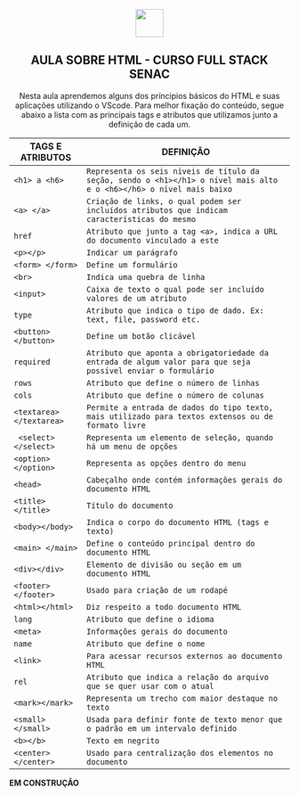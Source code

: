 <div align="center">
  
<img src= "https://cdn-icons-png.flaticon.com/512/174/174854.png" width="50px">
  
## AULA SOBRE HTML - CURSO FULL STACK SENAC  
  
  Nesta aula aprendemos alguns dos príncipios básicos do HTML e suas aplicações utilizando o VScode. 
  Para melhor fixação do conteúdo, segue abaixo a lista com as principais tags e atributos que utilizamos junto a definição de cada um.
  
  
</div>

| <strong> TAGS E ATRIBUTOS | DEFINIÇÃO </strong> |
| --- | ---|
|`<h1> a <h6>`| `Representa os seis níveis de título da seção, sendo o <h1></h1> o nível mais alto e o <h6></h6> o nível mais baixo`|
|`<a> </a>`| `Criação de links, o qual podem ser incluídos atributos que indicam características do mesmo`|
|`href`| `Atributo que junto a tag <a>, indica a URL do documento vinculado a este`|
|`<p></p>`| `Indicar um parágrafo`|
|`<form> </form>`| `Define um formulário`|
|`<br>`| `Indica uma quebra de linha`|
|`<input>`| `Caixa de texto o qual pode ser incluído valores de um atributo`|
|`type`| `Atributo que indica o tipo de dado. Ex: text, file, password etc.`|
|`<button></button>`| `Define um botão clicável`|
|`required`| `Atributo que aponta a obrigatoriedade da entrada de algum valor para que seja possível enviar o formulário`|
|`rows`| `Atributo que define o número de linhas`|
|`cols`| `Atributo que define o número de colunas`|
|`<textarea></textarea>`| `Permite a entrada de dados do tipo texto, mais utilizado para textos extensos ou de formato livre`|
|` <select></select>`| `Representa um elemento de seleção, quando há um menu de opções`|
|`<option></option>`| `Representa as opções dentro do menu`|
|`<head>`| `Cabeçalho onde contém informações gerais do documento HTML`|
|`<title></title>`| `Título do documento`|
|`<body></body>`| `Indica o corpo do documento HTML (tags e texto)`|
|`<main> </main>`| `Define o conteúdo principal dentro do documento HTML`|
|`<div></div>`| `Elemento de divisão ou seção em um documento HTML`|
|`<footer></footer>`| `Usado para criação de um rodapé`|
|`<html></html>`| `Diz respeito a todo documento HTML`|
|`lang`| `Atributo que define o idioma`|
|`<meta>`| `Informações gerais do documento`|
|`name`| `Atributo que define o nome`|
|`<link>`| `Para acessar recursos externos ao documento HTML`|
|`rel`| `Atributo que indica a relação do arquivo que se quer usar com o atual`|
|`<mark></mark>`| `Representa um trecho com maior destaque no texto`|
|`<small></small>`| `Usada para definir fonte de texto menor que o padrão em um intervalo definido`|
|`<b></b>`| `Texto em negrito`|
|`<center></center>`| `Usado para centralização dos elementos no documento`|

<STRONG> EM CONSTRUÇÃO </STRONG>
  

 
